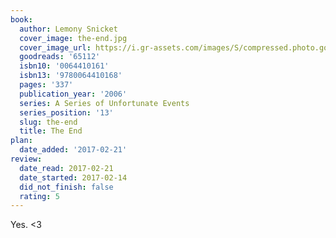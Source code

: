 ```yaml
---
book:
  author: Lemony Snicket
  cover_image: the-end.jpg
  cover_image_url: https://i.gr-assets.com/images/S/compressed.photo.goodreads.com/books/1524761836l/65112._SX98_.jpg
  goodreads: '65112'
  isbn10: '0064410161'
  isbn13: '9780064410168'
  pages: '337'
  publication_year: '2006'
  series: A Series of Unfortunate Events
  series_position: '13'
  slug: the-end
  title: The End
plan:
  date_added: '2017-02-21'
review:
  date_read: 2017-02-21
  date_started: 2017-02-14
  did_not_finish: false
  rating: 5
---
```


Yes. &lt;3
